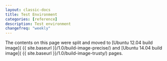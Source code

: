```yaml
---
layout: classic-docs
title: Test Environment
categories: [reference]
description: Test environment
changefreq: "weekly"
---
```


The contents on this page were split and moved to [Ubuntu 12.04 build image]( {{ site.baseurl }}/1.0/build-image-precise/) and [Ubuntu 14.04 build image]( {{ site.baseurl }}/1.0/build-image-trusty/) pages.
